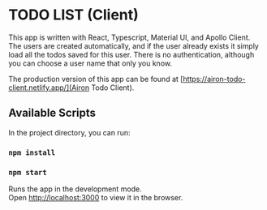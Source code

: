 # TODO LIST (Client)

This app is written with React, Typescript, Material UI, and Apollo Client. The users are created automatically, and if the user already exists it simply load all the todos saved for this user. There is no authentication, although you can choose a user name that only you know.

The production version of this app can be found at [https://airon-todo-client.netlify.app/](Airon Todo Client).

## Available Scripts

In the project directory, you can run:

### `npm install`

### `npm start`

Runs the app in the development mode.\
Open [http://localhost:3000](http://localhost:3000) to view it in the browser.



